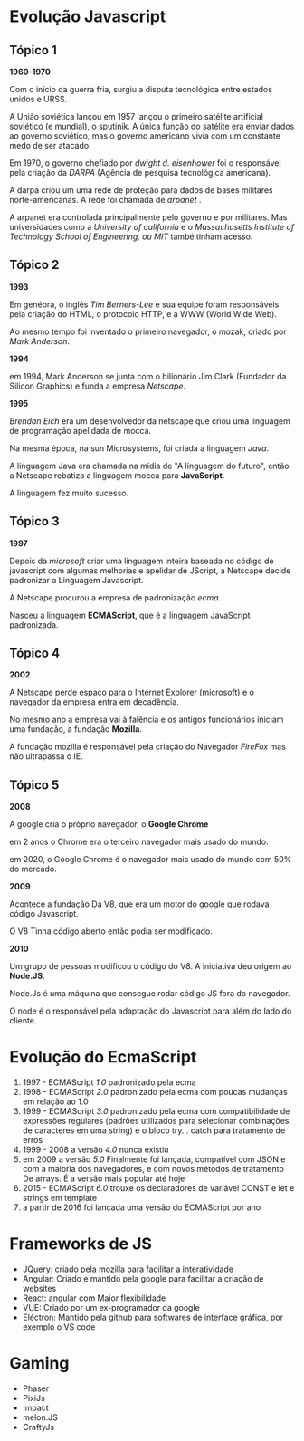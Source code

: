 # Evolução Javascript

## Tópico 1

**1960-1970**

Com o início da guerra fria, surgiu a disputa tecnológica entre estados unidos e URSS.

A União soviética lançou em 1957 lançou o primeiro satélite artificial soviético (e mundial), o sputinik. A única função do satélite era enviar dados ao governo soviético, mas o governo americano vivia com um constante medo de ser atacado.

Em 1970, o governo chefiado por *dwight d. eisenhower* foi o responsável pela criação da *DARPA* (Agência de pesquisa tecnológica americana).

A darpa criou um uma rede de proteção para dados de bases militares norte-americanas. A rede foi chamada de *arpanet* .

A arpanet era controlada principalmente pelo governo e por militares. Mas universidades como a *University of california* e o *Massachusetts Institute of Technology School of Engineering, ou MIT* també tinham acesso.

## Tópico 2

**1993**

Em genébra, o inglês *Tim Berners-Lee* e sua equipe foram responsáveis pela criação do HTML, o protocolo HTTP, e a WWW (World Wide Web).

Ao mesmo tempo foi inventado o primeiro navegador, o mozak, criado por *Mark Anderson*.

**1994**

em 1994, Mark Anderson se junta com o bilionário Jim Clark (Fundador da Silicon Graphics) e funda a empresa *Netscape*.

**1995**

*Brendan Eich* era um desenvolvedor da netscape que criou uma linguagem de programação apelidada de mocca.

Na mesma época, na sun Microsystems, foi criada a linguagem *Java*.

A linguagem Java era chamada na mídia de "A linguagem do futuro", então a Netscape rebatiza a linguagem mocca para **JavaScript**.

A linguagem fez muito sucesso.

## Tópico 3

**1997**

Depois da *microsoft* criar uma linguagem inteira baseada no código de javascript com algumas melhorias e apelidar de JScript, a Netscape decide padronizar a Linguagem Javascript.

A Netscape procurou a empresa de padronização *ecma*.

Nasceu a linguagem **ECMAScript**, que é a linguagem JavaScript padronizada.

## Tópico 4

**2002**

A Netscape perde espaço para o Internet Explorer (microsoft) e o navegador da empresa entra em decadência.

No mesmo ano a empresa vai à falência e os antigos funcionários iniciam uma fundação, a fundação **Mozilla**.

A fundação mozilla é responsável pela criação do Navegador *FireFox* mas não ultrapassa o IE.

## Tópico 5

**2008**

A google cria o próprio navegador, o **Google Chrome**

em 2 anos o Chrome era o terceiro navegador mais usado do mundo.

em 2020, o Google Chrome é o navegador mais usado do mundo com 50% do mercado.

**2009**

Acontece a fundação Da V8, que era um motor do google que rodava código Javascript.

O V8 Tinha código aberto então podia ser modificado.

**2010** 

Um grupo de pessoas modificou o código do V8. A iniciativa deu origem ao **Node.JS**.

Node.Js é uma máquina que consegue rodar código JS fora do navegador.

O node é o responsável pela adaptação do Javascript para além do lado do cliente.

# Evolução do EcmaScript

1. 1997 - ECMAScript *1.0* padronizado pela ecma
2. 1998 - ECMAScript *2.0* padronizado pela ecma com poucas mudanças em relação ao 1.0
3. 1999 - ECMAScript *3.0* padronizado pela ecma com compatibilidade de expressões regulares (padrões utilizados para selecionar combinações de caracteres em uma string) e o bloco try... catch para tratamento de erros
4. 1999 - 2008 a versão *4.0* nunca existiu
5. em 2009 a versão *5.0* Finalmente foi lançada, compatível com JSON e com a maioria dos navegadores, e com novos métodos de tratamento De arrays. É a versão mais popular até hoje
5. 2015 - ECMAScript *6.0* trouxe os declaradores de variável CONST e let e strings em template
6. a partir de 2016 foi lançada uma versão do ECMAScript por ano

# Frameworks de JS

- JQuery: criado pela mozilla para facilitar a interatividade
- Angular: Criado e mantido pela google para facilitar a criação de websites
- React: angular com Maior flexibilidade
- VUE: Criado por um ex-programador da google
- Eléctron: Mantido pela github para softwares de interface gráfica, por exemplo o VS code


# Gaming

- Phaser
- PixiJs
- Impact
- melon.JS
- CraftyJs